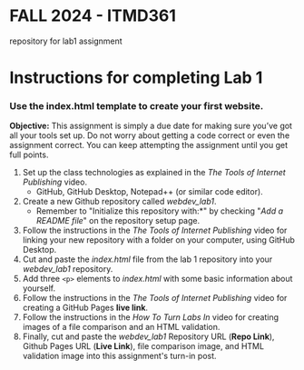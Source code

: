 # FALL 2024 - ITMD361
repository for lab1 assignment

# Instructions for completing Lab 1 
### Use the index.html template to create your first website.

**Objective:**
This assignment is simply a due date for making sure you’ve got all your tools set up. Do not worry about getting a code 
correct or even the assignment correct. You can keep attempting the assignment until you get full points.

1. Set up the class technologies as explained in the *The Tools of Internet Publishing* video.
    * GitHub, GitHub Desktop, Notepad++ (or similar code editor).
2. Create a new Github repository called *webdev_lab1*.
    * Remember to "Initialize this repository with:*" by checking "*Add a README file*" on the repository setup page.
3. Follow the instructions in the *The Tools of Internet Publishing* video for linking your new repository with a folder on 
your computer, using GitHub Desktop.
4. Cut and paste the *index.html* file from the lab 1 repository into your *webdev_lab1* repository.
5. Add three ```<p>``` elements to *index.html* with some basic information about yourself.
6. Follow the instructions in the *The Tools of Internet Publishing* video for creating a GitHub Pages **live link**.
7. Follow the instructions in the *How To Turn Labs In* video for creating images of a file comparison and an HTML validation.
8. Finally, cut and paste the *webdev_lab1* Repository URL (**Repo Link**), Github Pages URL (**Live Link**), file comparison 
image, and HTML validation image into this assignment's turn-in post.


  

